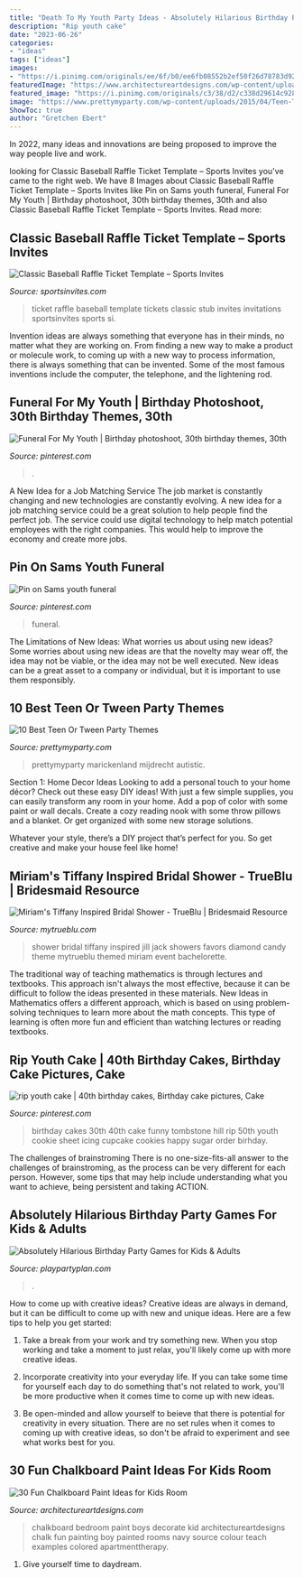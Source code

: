 ```yaml
---
title: "Death To My Youth Party Ideas - Absolutely Hilarious Birthday Party Games For Kids &amp; Adults"
description: "Rip youth cake"
date: "2023-06-26"
categories:
- "ideas"
tags: ["ideas"]
images:
- "https://i.pinimg.com/originals/ee/6f/b0/ee6fb08552b2ef50f26d78783d92652f.jpg"
featuredImage: "https://www.architectureartdesigns.com/wp-content/uploads/2014/01/2011.jpg"
featured_image: "https://i.pinimg.com/originals/c3/38/d2/c338d29614c9286017945f09dce4029c.jpg"
image: "https://www.prettymyparty.com/wp-content/uploads/2015/04/Teen-Tween-Party-Themes.jpg"
ShowToc: true
author: "Gretchen Ebert"
---
```



In 2022, many ideas and innovations are being proposed to improve the way people live and work.

	

		
looking for Classic Baseball Raffle Ticket Template – Sports Invites you've came to the right web. We have 8 Images about Classic Baseball Raffle Ticket Template – Sports Invites like Pin on Sams youth funeral, Funeral For My Youth | Birthday photoshoot, 30th birthday themes, 30th and also Classic Baseball Raffle Ticket Template – Sports Invites. Read more:
		
    
## Classic Baseball Raffle Ticket Template – Sports Invites

<img loading=lazy src="https://sportsinvites.com/wp-content/uploads/2016/04/Raffle-Ticket-Design-5-Product-2.jpg" onerror="this.onerror=null;this.src='https://tse4.mm.bing.net/th?id=OIP.o59D0ilE1yHWgaqrIVdcVAHaEF&amp;pid=15.1';" alt="Classic Baseball Raffle Ticket Template – Sports Invites">

_Source: sportsinvites.com_

>ticket raffle baseball template tickets classic stub invites invitations sportsinvites sports si. 

	

Invention ideas are always something that everyone has in their minds, no matter what they are working on. From finding a new way to make a product or molecule work, to coming up with a new way to process information, there is always something that can be invented. Some of the most famous inventions include the computer, the telephone, and the lightening rod.

    
## Funeral For My Youth | Birthday Photoshoot, 30th Birthday Themes, 30th

<img loading=lazy src="https://i.pinimg.com/736x/62/14/fe/6214fe88a18a89b8e464191aec21b28d.jpg" onerror="this.onerror=null;this.src='https://tse3.mm.bing.net/th?id=OIP.U_9n8yN72NOnlKcLgoCIpAHaKD&amp;pid=15.1';" alt="Funeral For My Youth | Birthday photoshoot, 30th birthday themes, 30th">

_Source: pinterest.com_

>. 

	

A New Idea for a Job Matching Service
The job market is constantly changing and new technologies are constantly evolving. A new idea for a job matching service could be a great solution to help people find the perfect job. The service could use digital technology to help match potential employees with the right companies. This would help to improve the economy and create more jobs.

    
## Pin On Sams Youth Funeral

<img loading=lazy src="https://i.pinimg.com/originals/c3/38/d2/c338d29614c9286017945f09dce4029c.jpg" onerror="this.onerror=null;this.src='https://tse2.mm.bing.net/th?id=OIP.-CjSlNbSgJJeP_JOPBkizAHaPP&amp;pid=15.1';" alt="Pin on Sams youth funeral">

_Source: pinterest.com_

>funeral. 

	

The Limitations of New Ideas: What worries us about using new ideas?
Some worries about using new ideas are that the novelty may wear off, the idea may not be viable, or the idea may not be well executed. New ideas can be a great asset to a company or individual, but it is important to use them responsibly.

    
## 10 Best Teen Or Tween Party Themes

<img loading=lazy src="https://www.prettymyparty.com/wp-content/uploads/2015/04/Teen-Tween-Party-Themes.jpg" onerror="this.onerror=null;this.src='https://tse4.mm.bing.net/th?id=OIP.AzzkQPP7G2Ub_-ikfB-f0QAAAA&amp;pid=15.1';" alt="10 Best Teen Or Tween Party Themes">

_Source: prettymyparty.com_

>prettymyparty marickenland mijdrecht autistic. 

	

Section 1: Home Decor Ideas
Looking to add a personal touch to your home décor? Check out these easy DIY ideas!
With just a few simple supplies, you can easily transform any room in your home. Add a pop of color with some paint or wall decals. Create a cozy reading nook with some throw pillows and a blanket. Or get organized with some new storage solutions.

Whatever your style, there’s a DIY project that’s perfect for you. So get creative and make your house feel like home!

    
## Miriam&#039;s Tiffany Inspired Bridal Shower - TrueBlu | Bridesmaid Resource

<img loading=lazy src="http://mytrueblu.com/wp-content/uploads/2013/02/miriamtiffany2.jpg" onerror="this.onerror=null;this.src='https://tse3.mm.bing.net/th?id=OIP.XBTKqjj628AC4dh3ZPygJAHaNK&amp;pid=15.1';" alt="Miriam&#039;s Tiffany Inspired Bridal Shower - TrueBlu | Bridesmaid Resource">

_Source: mytrueblu.com_

>shower bridal tiffany inspired jill jack showers favors diamond candy theme mytrueblu themed miriam event bachelorette. 

	

The traditional way of teaching mathematics is through lectures and textbooks. This approach isn't always the most effective, because it can be difficult to follow the ideas presented in these materials. New Ideas in Mathematics offers a different approach, which is based on using problem-solving techniques to learn more about the math concepts. This type of learning is often more fun and efficient than watching lectures or reading textbooks.

    
## Rip Youth Cake | 40th Birthday Cakes, Birthday Cake Pictures, Cake

<img loading=lazy src="https://i.pinimg.com/originals/ee/6f/b0/ee6fb08552b2ef50f26d78783d92652f.jpg" onerror="this.onerror=null;this.src='https://tse4.mm.bing.net/th?id=OIP.IgEPOy4KXPYW3D_SYi7ZfQAAAA&amp;pid=15.1';" alt="rip youth cake | 40th birthday cakes, Birthday cake pictures, Cake">

_Source: pinterest.com_

>birthday cakes 30th 40th cake funny tombstone hill rip 50th youth cookie sheet icing cupcake cookies happy sugar order birhday. 

	

The challenges of brainstroming
There is no one-size-fits-all answer to the challenges of brainstroming, as the process can be very different for each person. However, some tips that may help include understanding what you want to achieve, being persistent and taking ACTION.

    
## Absolutely Hilarious Birthday Party Games For Kids &amp; Adults

<img loading=lazy src="https://www.playpartyplan.com/wp-content/uploads/2016/10/Birthday-Party-Game-Ideas-3.jpg" onerror="this.onerror=null;this.src='https://tse2.mm.bing.net/th?id=OIP.asjFU0XmrQ76J_rAK0O9AQHaLH&amp;pid=15.1';" alt="Absolutely Hilarious Birthday Party Games for Kids &amp; Adults">

_Source: playpartyplan.com_

>. 

	

How to come up with creative ideas?
Creative ideas are always in demand, but it can be difficult to come up with new and unique ideas. Here are a few tips to help you get started:
1. Take a break from your work and try something new. When you stop working and take a moment to just relax, you'll likely come up with more creative ideas.

2. Incorporate creativity into your everyday life. If you can take some time for yourself each day to do something that's not related to work, you'll be more productive when it comes time to come up with new ideas.

3. Be open-minded and allow yourself to beieve that there is potential for creativity in every situation. There are no set rules when it comes to coming up with creative ideas, so don't be afraid to experiment and see what works best for you.

    
## 30 Fun Chalkboard Paint Ideas For Kids Room

<img loading=lazy src="https://www.architectureartdesigns.com/wp-content/uploads/2014/01/2011.jpg" onerror="this.onerror=null;this.src='https://tse2.mm.bing.net/th?id=OIP.5DwP7Lk-H55u4t7aMfVk_wHaLT&amp;pid=15.1';" alt="30 Fun Chalkboard Paint Ideas for Kids Room">

_Source: architectureartdesigns.com_

>chalkboard bedroom paint boys decorate kid architectureartdesigns chalk fun painting boy painted rooms navy source colour teach examples colored apartmenttherapy. 

	

1. Give yourself time to daydream.

